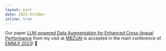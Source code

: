 ```yaml
---
layout: post
date: 2023 October
inline: true
---
```


Our paper [LLM-powered Data Augmentation for Enhanced Cross-lingual Performance](https://aclanthology.org/2023.emnlp-main.44/) from my visit at [MBZUAI](https://mbzuai.ac.ae/) is accepted in the main conference of [EMNLP 2023](https://2023.emnlp.org/)! :tada:

